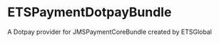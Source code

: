 ETSPaymentDotpayBundle
======================

A Dotpay provider for JMSPaymentCoreBundle created by ETSGlobal
